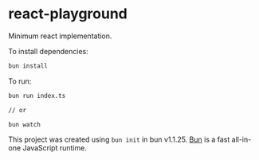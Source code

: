 # react-playground

Minimum react implementation.

To install dependencies:

```bash
bun install
```

To run:

```bash
bun run index.ts

// or

bun watch
```

This project was created using `bun init` in bun v1.1.25. [Bun](https://bun.sh) is a fast all-in-one JavaScript runtime.
